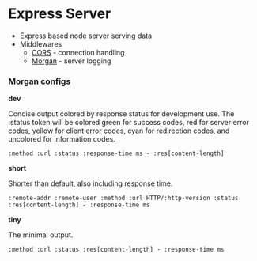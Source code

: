 
# Express Server

  - Express based node server serving data
  - Middlewares
    - [CORS](https://github.com/expressjs/cors#readme) - connection handling
    - [Morgan](https://github.com/expressjs/morgan#readme) - server logging

### Morgan configs

**dev**

Concise output colored by response status for development use. The :status token will be colored green for success codes, red for server error codes, yellow for client error codes, cyan for redirection codes, and uncolored for information codes.

`:method :url :status :response-time ms - :res[content-length]`

**short**

Shorter than default, also including response time.

`:remote-addr :remote-user :method :url HTTP/:http-version :status :res[content-length] - :response-time ms`

**tiny**

The minimal output.

`:method :url :status :res[content-length] - :response-time ms`
